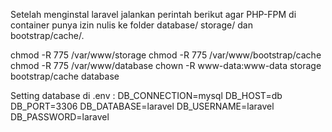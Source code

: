 Setelah menginstal laravel jalankan perintah berikut agar PHP-FPM di container punya izin nulis ke folder database/ storage/ dan bootstrap/cache/.

chmod -R 775 /var/www/storage
chmod -R 775 /var/www/bootstrap/cache
chmod -R 775 /var/www/database
chown -R www-data:www-data storage bootstrap/cache database

Setting database di .env :
DB_CONNECTION=mysql
DB_HOST=db
DB_PORT=3306
DB_DATABASE=laravel
DB_USERNAME=laravel
DB_PASSWORD=laravel
